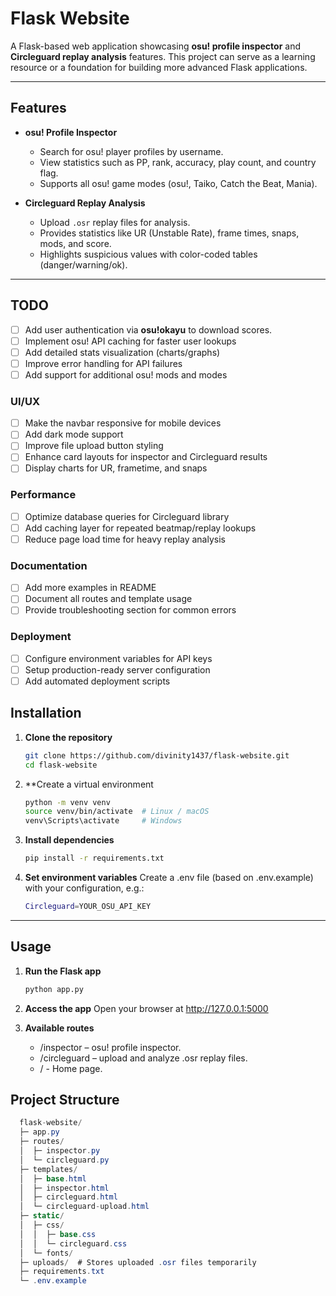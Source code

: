 # Flask Website

A Flask-based web application showcasing **osu! profile inspector** and **Circleguard replay analysis** features. This project can serve as a learning resource or a foundation for building more advanced Flask applications.

---

## Features

- **osu! Profile Inspector**
  - Search for osu! player profiles by username.
  - View statistics such as PP, rank, accuracy, play count, and country flag.
  - Supports all osu! game modes (osu!, Taiko, Catch the Beat, Mania).

- **Circleguard Replay Analysis**
  - Upload `.osr` replay files for analysis.
  - Provides statistics like UR (Unstable Rate), frame times, snaps, mods, and score.
  - Highlights suspicious values with color-coded tables (danger/warning/ok).

---

## TODO

- [ ] Add user authentication via **osu!okayu** to download scores.
- [ ] Implement osu! API caching for faster user lookups
- [ ] Add detailed stats visualization (charts/graphs)
- [ ] Improve error handling for API failures
- [ ] Add support for additional osu! mods and modes

### UI/UX
- [ ] Make the navbar responsive for mobile devices
- [ ] Add dark mode support
- [ ] Improve file upload button styling
- [ ] Enhance card layouts for inspector and Circleguard results
- [ ] Display charts for UR, frametime, and snaps

### Performance
- [ ] Optimize database queries for Circleguard library
- [ ] Add caching layer for repeated beatmap/replay lookups
- [ ] Reduce page load time for heavy replay analysis

### Documentation
- [ ] Add more examples in README
- [ ] Document all routes and template usage
- [ ] Provide troubleshooting section for common errors

### Deployment
- [ ] Configure environment variables for API keys
- [ ] Setup production-ready server configuration
- [ ] Add automated deployment scripts

## Installation

1. **Clone the repository**
   ```bash
   git clone https://github.com/divinity1437/flask-website.git
   cd flask-website
2. **Create a virtual environment
   ```bash
   python -m venv venv
   source venv/bin/activate  # Linux / macOS
   venv\Scripts\activate     # Windows
3. **Install dependencies**
   ```bash
   pip install -r requirements.txt
4. **Set environment variables**
   Create a .env file (based on .env.example) with your configuration, e.g.:
   ```bash
   Circleguard=YOUR_OSU_API_KEY

---

## Usage

1. **Run the Flask app**
   ```bash
   python app.py

2. **Access the app**
Open your browser at http://127.0.0.1:5000

3. **Available routes**
   - /inspector – osu! profile inspector.
   - /circleguard – upload and analyze .osr replay files.
   - / - Home page.
  
## Project Structure

```csharp
  flask-website/
  ├─ app.py
  ├─ routes/
  │  ├─ inspector.py
  │  └─ circleguard.py
  ├─ templates/
  │  ├─ base.html
  │  ├─ inspector.html
  │  ├─ circleguard.html
  │  └─ circleguard-upload.html
  ├─ static/
  │  ├─ css/
  │  │  ├─ base.css
  │  │  └─ circleguard.css
  │  └─ fonts/
  ├─ uploads/  # Stores uploaded .osr files temporarily
  ├─ requirements.txt
  └─ .env.example
